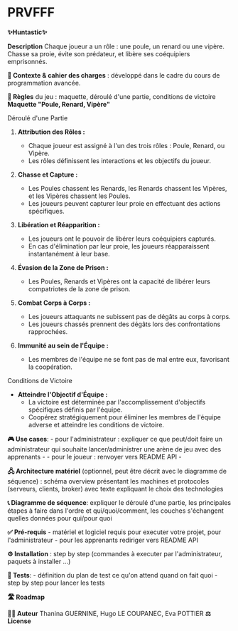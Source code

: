 # PRVFFF
**✨Huntastic✨**

**Description** Chaque joueur a un rôle : une poule, un renard ou une vipère. Chasse sa proie, évite son prédateur, et libère ses coéquipiers emprisonnés.
  
**🎯 Contexte & cahier des charges** : développé dans le cadre du cours de programmation avancée.

**🎲 Règles** du jeu : maquette, déroulé d'une partie, conditions de victoire
      **Maquette "Poule, Renard, Vipère"**

  Déroulé d'une Partie
  
  1. **Attribution des Rôles :**
     - Chaque joueur est assigné à l'un des trois rôles : Poule, Renard, ou Vipère.
     - Les rôles définissent les interactions et les objectifs du joueur.
  
  2. **Chasse et Capture :**
     - Les Poules chassent les Renards, les Renards chassent les Vipères, et les Vipères chassent les Poules.
     - Les joueurs peuvent capturer leur proie en effectuant des actions spécifiques.
  
  3. **Libération et Réapparition :**
     - Les joueurs ont le pouvoir de libérer leurs coéquipiers capturés.
     - En cas d'élimination par leur proie, les joueurs réapparaissent instantanément à leur base.
  
  4. **Évasion de la Zone de Prison :**
     - Les Poules, Renards et Vipères ont la capacité de libérer leurs compatriotes de la zone de prison.
  
  5. **Combat Corps à Corps :**
     - Les joueurs attaquants ne subissent pas de dégâts au corps à corps.
     - Les joueurs chassés prennent des dégâts lors des confrontations rapprochées.
  
  6. **Immunité au sein de l'Équipe :**
     - Les membres de l'équipe ne se font pas de mal entre eux, favorisant la coopération.
  
   Conditions de Victoire
  
  - **Atteindre l'Objectif d'Équipe :**
     - La victoire est déterminée par l'accomplissement d'objectifs spécifiques définis par l'équipe.
     - Coopérez stratégiquement pour éliminer les membres de l'équipe adverse et atteindre les conditions de victoire.

    

**🎮 Use cases**: 
    - pour l'administrateur : expliquer ce que peut/doit faire un administrateur qui souhaite lancer/administrer une arène de jeu avec des apprenants
    - 
    - pour le joueur : renvoyer vers README API
    - 
      
**🖧 Architecture matériel** (optionnel, peut être décrit avec le diagramme de séquence) : schéma overview présentant les machines et protocoles (serveurs, clients, broker) avec texte expliquant le choix des technologies 

**📞 Diagramme de séquence**: expliquer le déroulé d'une partie, les principales étapes à faire dans l'ordre et qui/quoi/comment, les couches s'échangent quelles données pour qui/pour quoi
 

**✅ Pré-requis** 
    - matériel et logiciel requis pour executer votre projet, pour l'administrateur 
    - pour les apprenants rediriger vers README API

**⚙️ Installation** : step by step (commandes à executer par l'administrateur, paquets à installer ...)

**🧪 Tests**: 
    - définition du plan de test ce qu'on attend quand on fait quoi 
    - step by step pour lancer les tests

**🛣️ Roadmap**

**🧑‍💻 Auteur** Thanina GUERNINE, Hugo LE COUPANEC, Eva POTTIER
**⚖️ License**

